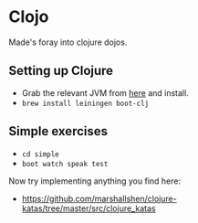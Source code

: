 # Clojo

Made's foray into clojure dojos.

## Setting up Clojure

- Grab the relevant JVM from [here][jvm-download] and install.
- `brew install leiningen boot-clj`

[jvm-download]: (http://www.oracle.com/technetwork/java/javase/downloads/jdk8-downloads-2133151.html)

## Simple exercises

- `cd simple`
- `boot watch speak test`

Now try implementing anything you find here:

- https://github.com/marshallshen/clojure-katas/tree/master/src/clojure_katas
